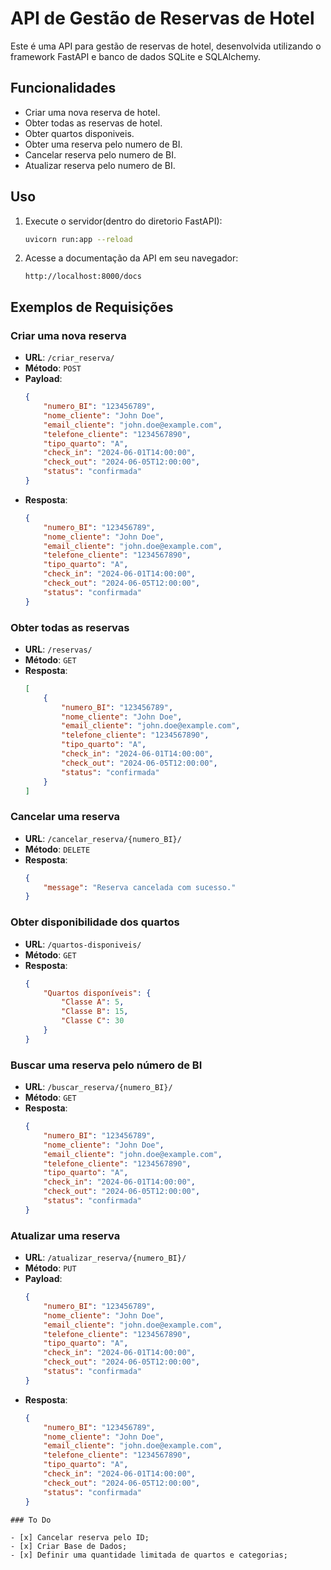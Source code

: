 # API de Gestão de Reservas de Hotel

Este é uma API para gestão de reservas de hotel, desenvolvida utilizando o framework FastAPI e banco de dados SQLite e SQLAlchemy.

## Funcionalidades

- Criar uma nova reserva de hotel.
- Obter todas as reservas de hotel.
- Obter quartos disponiveis.
- Obter uma reserva pelo numero de BI.
- Cancelar reserva pelo numero de BI.
- Atualizar reserva pelo numero de BI.


## Uso

1. Execute o servidor(dentro do diretorio FastAPI):

    ```bash
    uvicorn run:app --reload
    ```

2. Acesse a documentação da API em seu navegador:

    ```
    http://localhost:8000/docs
    ```

## Exemplos de Requisições

### Criar uma nova reserva

- **URL**: `/criar_reserva/`
- **Método**: `POST`
- **Payload**:
    ```json
    {
        "numero_BI": "123456789",
        "nome_cliente": "John Doe",
        "email_cliente": "john.doe@example.com",
        "telefone_cliente": "1234567890",
        "tipo_quarto": "A",
        "check_in": "2024-06-01T14:00:00",
        "check_out": "2024-06-05T12:00:00",
        "status": "confirmada"
    }
    ```
- **Resposta**:
    ```json
    {
        "numero_BI": "123456789",
        "nome_cliente": "John Doe",
        "email_cliente": "john.doe@example.com",
        "telefone_cliente": "1234567890",
        "tipo_quarto": "A",
        "check_in": "2024-06-01T14:00:00",
        "check_out": "2024-06-05T12:00:00",
        "status": "confirmada"
    }
    ```

### Obter todas as reservas

- **URL**: `/reservas/`
- **Método**: `GET`
- **Resposta**:
    ```json
    [
        {
            "numero_BI": "123456789",
            "nome_cliente": "John Doe",
            "email_cliente": "john.doe@example.com",
            "telefone_cliente": "1234567890",
            "tipo_quarto": "A",
            "check_in": "2024-06-01T14:00:00",
            "check_out": "2024-06-05T12:00:00",
            "status": "confirmada"
        }
    ]
    ```

### Cancelar uma reserva

- **URL**: `/cancelar_reserva/{numero_BI}/`
- **Método**: `DELETE`
- **Resposta**:
    ```json
    {
        "message": "Reserva cancelada com sucesso."
    }
    ```

### Obter disponibilidade dos quartos

- **URL**: `/quartos-disponiveis/`
- **Método**: `GET`
- **Resposta**:
    ```json
    {
        "Quartos disponíveis": {
            "Classe A": 5,
            "Classe B": 15,
            "Classe C": 30
        }
    }
    ```

### Buscar uma reserva pelo número de BI

- **URL**: `/buscar_reserva/{numero_BI}/`
- **Método**: `GET`
- **Resposta**:
    ```json
    {
        "numero_BI": "123456789",
        "nome_cliente": "John Doe",
        "email_cliente": "john.doe@example.com",
        "telefone_cliente": "1234567890",
        "tipo_quarto": "A",
        "check_in": "2024-06-01T14:00:00",
        "check_out": "2024-06-05T12:00:00",
        "status": "confirmada"
    }
    ```

### Atualizar uma reserva

- **URL**: `/atualizar_reserva/{numero_BI}/`
- **Método**: `PUT`
- **Payload**:
    ```json
    {
        "numero_BI": "123456789",
        "nome_cliente": "John Doe",
        "email_cliente": "john.doe@example.com",
        "telefone_cliente": "1234567890",
        "tipo_quarto": "A",
        "check_in": "2024-06-01T14:00:00",
        "check_out": "2024-06-05T12:00:00",
        "status": "confirmada"
    }
    ```
- **Resposta**:
    ```json
    {
        "numero_BI": "123456789",
        "nome_cliente": "John Doe",
        "email_cliente": "john.doe@example.com",
        "telefone_cliente": "1234567890",
        "tipo_quarto": "A",
        "check_in": "2024-06-01T14:00:00",
        "check_out": "2024-06-05T12:00:00",
        "status": "confirmada"
    }

```
### To Do

- [x] Cancelar reserva pelo ID;
- [x] Criar Base de Dados;
- [x] Definir uma quantidade limitada de quartos e categorias;
